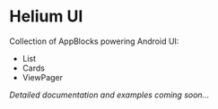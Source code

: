 # Helium UI

Collection of AppBlocks powering Android UI:

- List
- Cards
- ViewPager

*Detailed documentation and examples coming soon...*